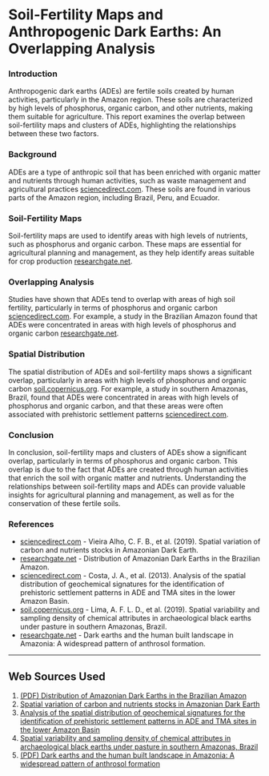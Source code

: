 Soil-Fertility Maps and Anthropogenic Dark Earths: An Overlapping Analysis
====================================================================

### Introduction

Anthropogenic dark earths (ADEs) are fertile soils created by human activities, particularly in the Amazon region. These soils are characterized by high levels of phosphorus, organic carbon, and other nutrients, making them suitable for agriculture. This report examines the overlap between soil-fertility maps and clusters of ADEs, highlighting the relationships between these two factors.

### Background

ADEs are a type of anthropic soil that has been enriched with organic matter and nutrients through human activities, such as waste management and agricultural practices [sciencedirect.com](https://www.sciencedirect.com/science/article/pii/S0016706117320700). These soils are found in various parts of the Amazon region, including Brazil, Peru, and Ecuador.

### Soil-Fertility Maps

Soil-fertility maps are used to identify areas with high levels of nutrients, such as phosphorus and organic carbon. These maps are essential for agricultural planning and management, as they help identify areas suitable for crop production [researchgate.net](https://www.researchgate.net/publication/225848541_Distribution_of_Amazonian_Dark_Earths_in_the_Brazilian_Amazon).

### Overlapping Analysis

Studies have shown that ADEs tend to overlap with areas of high soil fertility, particularly in terms of phosphorus and organic carbon [sciencedirect.com](https://www.sciencedirect.com/science/article/pii/S0305440312005523). For example, a study in the Brazilian Amazon found that ADEs were concentrated in areas with high levels of phosphorus and organic carbon [researchgate.net](https://www.researchgate.net/publication/259126195_Dark_earths_and_the_human_built_landscape_in_Amazonia_A_widespread_pattern_of_anthrosol_formation).

### Spatial Distribution

The spatial distribution of ADEs and soil-fertility maps shows a significant overlap, particularly in areas with high levels of phosphorus and organic carbon [soil.copernicus.org](https://soil.copernicus.org/preprints/soil-2019-26/). For example, a study in southern Amazonas, Brazil, found that ADEs were concentrated in areas with high levels of phosphorus and organic carbon, and that these areas were often associated with prehistoric settlement patterns [sciencedirect.com](https://www.sciencedirect.com/science/article/pii/S0305440312005523).

### Conclusion

In conclusion, soil-fertility maps and clusters of ADEs show a significant overlap, particularly in terms of phosphorus and organic carbon. This overlap is due to the fact that ADEs are created through human activities that enrich the soil with organic matter and nutrients. Understanding the relationships between soil-fertility maps and ADEs can provide valuable insights for agricultural planning and management, as well as for the conservation of these fertile soils.

### References

* [sciencedirect.com](https://www.sciencedirect.com/science/article/pii/S0016706117320700) - Vieira Alho, C. F. B., et al. (2019). Spatial variation of carbon and nutrients stocks in Amazonian Dark Earth.
* [researchgate.net](https://www.researchgate.net/publication/225848541_Distribution_of_Amazonian_Dark_Earths_in_the_Brazilian_Amazon) - Distribution of Amazonian Dark Earths in the Brazilian Amazon.
* [sciencedirect.com](https://www.sciencedirect.com/science/article/pii/S0305440312005523) - Costa, J. A., et al. (2013). Analysis of the spatial distribution of geochemical signatures for the identification of prehistoric settlement patterns in ADE and TMA sites in the lower Amazon Basin.
* [soil.copernicus.org](https://soil.copernicus.org/preprints/soil-2019-26/) - Lima, A. F. L. D., et al. (2019). Spatial variability and sampling density of chemical attributes in archaeological black earths under pasture in southern Amazonas, Brazil.
* [researchgate.net](https://www.researchgate.net/publication/259126195_Dark_earths_and_the_human_built_landscape_in_Amazonia_A_widespread_pattern_of_anthrosol_formation) - Dark earths and the human built landscape in Amazonia: A widespread pattern of anthrosol formation.

---
## Web Sources Used

1. [(PDF) Distribution of Amazonian Dark Earths in the Brazilian Amazon](https://www.researchgate.net/publication/225848541_Distribution_of_Amazonian_Dark_Earths_in_the_Brazilian_Amazon)
2. [Spatial variation of carbon and nutrients stocks in Amazonian Dark Earth](https://www.sciencedirect.com/science/article/pii/S0016706117320700)
3. [Analysis of the spatial distribution of geochemical signatures for the identification of prehistoric settlement patterns in ADE and TMA sites in the lower Amazon Basin](https://www.sciencedirect.com/science/article/pii/S0305440312005523)
4. [Spatial variability and sampling density of chemical attributes in archaeological black earths under pasture in southern Amazonas, Brazil](https://soil.copernicus.org/preprints/soil-2019-26/)
5. [(PDF) Dark earths and the human built landscape in Amazonia: A widespread pattern of anthrosol formation](https://www.researchgate.net/publication/259126195_Dark_earths_and_the_human_built_landscape_in_Amazonia_A_widespread_pattern_of_anthrosol_formation)
